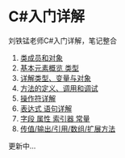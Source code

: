 # C#入门详解

刘铁锰老师C#入门详解，笔记整合

1. [类成员和对象](https://holychan.ltd/post/刘铁锰csharp语言入门详解1/)
2. [基本元素概览 类型](https://holychan.ltd/post/刘铁锰csharp语言入门详解2/)
3. [详解类型、变量与对象](https://holychan.ltd/post/刘铁锰csharp语言入门详解3/)
4. [方法的定义、调用和调试](https://holychan.ltd/post/刘铁锰csharp语言入门详解4/)
5. [操作符详解](https://holychan.ltd/post/刘铁锰csharp语言入门详解5/)
6. [表达式 语句详解](https://holychan.ltd/post/刘铁锰csharp语言入门详解6/)
7. [字段 属性 索引器 常量](https://holychan.ltd/post/刘铁锰csharp语言入门详解7/)
7. [传值/输出/引用/数组/扩展方法](https://holychan.ltd/post/刘铁锰csharp语言入门详解8/)

更新中...
